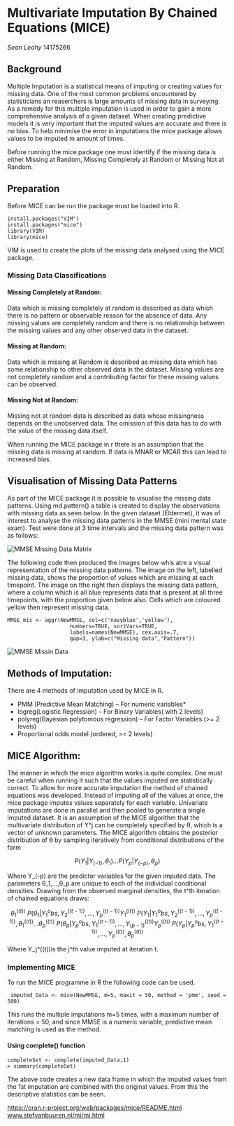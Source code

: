 # Multivariate Imputation By  Chained Equations (MICE)
*Sean Leahy* 
14175266

## Background
Multiple Imputation is a statistical means of imputing or creating values for missing data. One of the most common problems encountered by statisticians an reaserchers is large amounts of missing data in surveying. As a remedy for this multiple imputation is used in order to gain a more comprehensive analysis of a given dataset. When creating predictive models it is very important that the imputed values are accurate and there is no bias. To help minimise the error in imputations the mice package allows values to be imputed m amount of times.

Before running the mice package one must identify if the missing data is either Missing at Random, Missing Completely at Random or Missing Not at Random.

## Preparation
Before MICE can be run  the package must be loaded into R.
```
install.packages("VIM")
install.packages("mice")
library(VIM)
library(mice)
```
VIM is used to create the plots of the missing data analysed using the MICE package.

### Missing Data Classifications

#### Missing Completely at Random:
Data which is missing completely at random is described as data which there is no pattern or observable reason for the absence of data. Any missing values are completely random and there is no relationship between the missing values and any other observed data in the dataset.

#### Missing at Random:
Data which is missing at Random is described as missing data which has some relationship to other observed data in the dataset. Missing values are not completely random and a contributing factor for these missing values can be observed.

#### Missing Not at Random:
Missing not at random data is described as data whose missingness depends on the unobserved data. The omission of this data has to do with the value of the missing data itself. 

When running the MICE package in r there is an assumption that the missing data is missing at random. If data is MNAR or MCAR this can lead to increased bias. 

## Visualisation of Missing Data Patterns
As part of the MICE package it is possible to visualise the missing data patterns. 
Using md.pattern() a table is created to display the observations with missing data as seen below.
In the given dataset (Eldermet), it was of interest to analyse the missing data patterns in the MMSE (mini mental state exam). Test were done at 3 time intervals and the missing data pattern was as follows:

 ![MMSE Missing Data Matrix](https://raw.githubusercontent.com/ULStats/MA4128Assessment-2018/ad8c623c08a1ec162278bdaa27ed030df446dfbb/MMSE%20Missing%20Data.PNG)

The following code then produced the images below whis atre a visual representation of the missing data patterns. The image on the left, labelled missing data, shows the proportion of values which are missing at each timepoint. The image on tthe right then displays the missing data pattern, where a column which is all blue represents data that is present at all three timepoints, with the proportion given below also. Cells which are coloured yellow then represent missing data. 
```
MMSE_mis <- aggr(NewMMSE, col=c('navyblue','yellow'),
                    numbers=TRUE, sortVars=TRUE,
                    labels=names(NewMMSE), cex.axis=.7,
                    gap=3, ylab=c("Missing data","Pattern"))
```
 ![MMSE Missin Data](https://raw.githubusercontent.com/ULStats/MA4128Assessment-2018/be3644704928b4947e2cbc3ab063c33c9a8803e6/MMSE%20Missing%20Data.png) 

## Methods of Imputation:
There are 4 methods of imputation used by MICE in R.
* PMM (Predictive Mean Matching)  – For numeric variables*
* logreg(Logistic Regression) – For Binary Variables( with 2 levels)
* polyreg(Bayesian polytomous regression) – For Factor Variables (>= 2 levels)
* Proportional odds model (ordered, >= 2 levels)

## MICE Algorithm:
The manner in which the mice algorithm works is quite complex. One must be careful when running it such that the values imputed are statistically correct. To allow for more accurate imputation the method of chained equations was developed. Instead of imputing all of the values at once, the mice package imputes values separately for each variable. Univariate imputations are done in parallel and then pooled to generate a single imputed dataset.
It is an assumption of the MICE algorithm that the multivariate distribution of Y^j can be completely specified by θ, which is a vector of unknown parameters. The MICE algorithm obtains the posterior distribution of θ by sampling iteratively from conditional distributions of the form 
```math
P(Y_1 |Y_(-1),θ_1)
.
.
. 
P(Y_p |Y_(-p),θ_p)
``` 
Where Y_(-p) are the predictor variables for the given imputed data. The parameters θ_1,…,θ_p are unique to each of the individual conditional densities. Drawing from the observed marginal densities, the t^th iteration of chained equations draws:
```math
θ_1^((t))~ P(θ_1 |Y_1^obs,Y_2^((t-1) ),…,Y_p^((t-1))

Y_1^((t))~ P(Y_1 |Y_1^obs,Y_2^((t-1) ),…,Y_p^((t-1) ),θ_1^((t))
.
.
. 
θ_p^((t))~ P(θ_p |Y_p^obs,Y_1^((t-1) ),…,Y_(p-1)^((t))

Y_p^((t))~ P(Y_p |Y_p^obs,Y_1^((t-1) ),…,Y_p^((t) ),θ_p^((t))
```
Where Y_j^((t))is the j^th  value imputed at iteration t. 


### Implementing MICE
To run the MICE programme in R the following code can be used.
```
 imputed_Data <- mice(NewMMSE, m=5, maxit = 50, method = 'pmm', seed = 500)
```
This runs the multiple imputations m=5 times, with a maximum number of iterations = 50, and since MMSE is a numeric variable, predictive mean matching is used as the method.

#### Using complete() function
```
completeSet <- complete(imputed_Data,1)
> summary(completeSet)
```
The above code creates a new data frame in which the imputed values from the 1st imputation are combined with the original values.
From this the descriptive statistics can be seen.



https://cran.r-project.org/web/packages/mice/README.html
www.stefvanbuuren.nl/mi/mi.html
